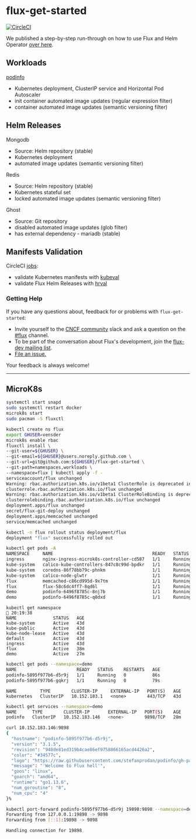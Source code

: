 # flux-get-started

[![CircleCI](https://circleci.com/gh/fluxcd/flux-get-started.svg?style=svg)](https://circleci.com/gh/fluxcd/flux-get-started)

We published a step-by-step run-through on how to use Flux and Helm Operator [over
here](https://github.com/fluxcd/flux/blob/master/docs/tutorials/get-started-helm.md).

## Workloads

[podinfo](https://github.com/stefanprodan/podinfo)
* Kubernetes deployment, ClusterIP service and Horizontal Pod Autoscaler
* init container automated image updates (regular expression filter)
* container automated image updates (semantic versioning filter)

## Helm Releases

Mongodb
* Source: Helm repository (stable)
* Kubernetes deployment
* automated image updates (semantic versioning filter)

Redis
* Source: Helm repository (stable)
* Kubernetes stateful set 
* locked automated image updates (semantic versioning filter)

Ghost
* Source: Git repository
* disabled automated image updates (glob filter)
* has external dependency - mariadb (stable)

## Manifests Validation

CircleCI [jobs](./.circleci/config.yml):
* validate Kubernetes manifests with [kubeval](https://github.com/instrumenta/kubeval)
* validate Flux Helm Releases with [hrval](https://github.com/stefanprodan/hrval-action)

### <a name="help"></a>Getting Help

If you have any questions about, feedback for or problems with `flux-get-started`:


- Invite yourself to the <a href="https://slack.cncf.io" target="_blank">CNCF community</a>
  slack and ask a question on the [#flux](https://cloud-native.slack.com/messages/flux/)
  channel.
- To be part of the conversation about Flux's development, join the
  [flux-dev mailing list](https://lists.cncf.io/g/cncf-flux-dev).
- [File an issue.](https://github.com/fluxcd/flux/issues/new)

Your feedback is always welcome!

--------------------

## MicroK8s

```bash
systemctl start snapd  
sudo systemctl restart docker
microk8s start 
sudo pacman -S fluxctl

kubectl create ns flux 
export GHUSER=vensder
microk8s enable rbac 
fluxctl install \                                                                                                19:43:17 
--git-user=${GHUSER} \
--git-email=${GHUSER}@users.noreply.github.com \
--git-url=git@github.com:${GHUSER}/flux-get-started \
--git-path=namespaces,workloads \
--namespace=flux | kubectl apply -f -
serviceaccount/flux unchanged
Warning: rbac.authorization.k8s.io/v1beta1 ClusterRole is deprecated in v1.17+, unavailable in v1.22+; use rbac.authorization.k8s.io/v1 ClusterRole
clusterrole.rbac.authorization.k8s.io/flux unchanged
Warning: rbac.authorization.k8s.io/v1beta1 ClusterRoleBinding is deprecated in v1.17+, unavailable in v1.22+; use rbac.authorization.k8s.io/v1 ClusterRoleBinding
clusterrolebinding.rbac.authorization.k8s.io/flux unchanged
deployment.apps/flux unchanged
secret/flux-git-deploy unchanged
deployment.apps/memcached unchanged
service/memcached unchanged

kubectl -n flux rollout status deployment/flux                                                                   19:43:23 
deployment "flux" successfully rolled out
```

```bash
kubectl get pods -A                                                                                              20:18:19 
NAMESPACE     NAME                                      READY   STATUS    RESTARTS   AGE
ingress       nginx-ingress-microk8s-controller-cd587   1/1     Running   2          43d
kube-system   calico-kube-controllers-847c8c99d-bpdkr   1/1     Running   2          43d
kube-system   coredns-86f78bb79c-phnkm                  1/1     Running   2          43d
kube-system   calico-node-glwtr                         1/1     Running   2          43d
flux          memcached-c86cd995d-9x7tm                 1/1     Running   0          36m
flux          flux-58c6dc4ff7-8qd6l                     1/1     Running   0          36m
demo          podinfo-6496f8785c-8nj7b                  1/1     Running   0          13m
demo          podinfo-6496f8785c-q8dxd                  1/1     Running   0          13m
```

```
kubectl get namespace                                                                                            20:19:38 
NAME              STATUS   AGE
kube-system       Active   43d
kube-public       Active   43d
kube-node-lease   Active   43d
default           Active   43d
ingress           Active   43d
flux              Active   38m
demo              Active   27m
```

```bash
kubectl get pods --namespace=demo                                                                                20:21:25 
NAME                       READY   STATUS    RESTARTS   AGE
podinfo-5895f977b6-d5r9j   1/1     Running   0          86s
podinfo-5895f977b6-gqkrj   1/1     Running   0          79s
```

```ubectl get services                                                                                             20:21:37 
NAME         TYPE        CLUSTER-IP     EXTERNAL-IP   PORT(S)   AGE
kubernetes   ClusterIP   10.152.183.1   <none>        443/TCP   43d
```

```bash
kubectl get services --namespace=demo                                                                            20:22:11 
NAME      TYPE        CLUSTER-IP       EXTERNAL-IP   PORT(S)    AGE
podinfo   ClusterIP   10.152.183.146   <none>        9898/TCP   28m
```


```bash
curl 10.152.183.146:9898                                                                                         20:22:18 
{
  "hostname": "podinfo-5895f977b6-d5r9j",
  "version": "3.1.5",
  "revision": "948de81ed319b4cae86ef9758866165acd4426a2",
  "color": "#34577c",
  "logo": "https://raw.githubusercontent.com/stefanprodan/podinfo/gh-pages/cuddle_clap.gif",
  "message": "'Welcome to Flux hell'",
  "goos": "linux",
  "goarch": "amd64",
  "runtime": "go1.13.6",
  "num_goroutine": "8",
  "num_cpu": "4"
}%                                                            
```

```bash
kubectl port-forward podinfo-5895f977b6-d5r9j 19898:9898 --namespace=demo                                        20:32:01 
Forwarding from 127.0.0.1:19898 -> 9898
Forwarding from [::1]:19898 -> 9898

Handling connection for 19898
```
